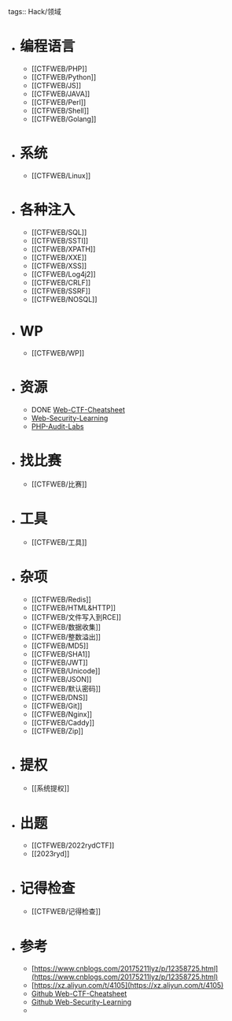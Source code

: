 tags:: Hack/领域

- # 编程语言
	- [[CTFWEB/PHP]]
	- [[CTFWEB/Python]]
	- [[CTFWEB/JS]]
	- [[CTFWEB/JAVA]]
	- [[CTFWEB/Perl]]
	- [[CTFWEB/Shell]]
	- [[CTFWEB/Golang]]
- # 系统
	- [[CTFWEB/Linux]]
- # 各种注入
	- [[CTFWEB/SQL]]
	- [[CTFWEB/SSTI]]
	- [[CTFWEB/XPATH]]
	- [[CTFWEB/XXE]]
	- [[CTFWEB/XSS]]
	- [[CTFWEB/Log4j2]]
	- [[CTFWEB/CRLF]]
	- [[CTFWEB/SSRF]]
	- [[CTFWEB/NOSQL]]
- # WP
	- [[CTFWEB/WP]]
- # 资源
	- DONE [Web-CTF-Cheatsheet](https://github.com/w181496/Web-CTF-Cheatsheet)
	- [Web-Security-Learning](https://github.com/CHYbeta/Web-Security-Learning)
	- [PHP-Audit-Labs](https://github.com/hongriSec/PHP-Audit-Labs)
- # 找比赛
	- [[CTFWEB/比赛]]
- # 工具
	- [[CTFWEB/工具]]
- # 杂项
	- [[CTFWEB/Redis]]
	- [[CTFWEB/HTML&HTTP]]
	- [[CTFWEB/文件写入到RCE]]
	- [[CTFWEB/数据收集]]
	- [[CTFWEB/整数溢出]]
	- [[CTFWEB/MD5]]
	- [[CTFWEB/SHA1]]
	- [[CTFWEB/JWT]]
	- [[CTFWEB/Unicode]]
	- [[CTFWEB/JSON]]
	- [[CTFWEB/默认密码]]
	- [[CTFWEB/DNS]]
	- [[CTFWEB/Git]]
	- [[CTFWEB/Nginx]]
	- [[CTFWEB/Caddy]]
	- [[CTFWEB/Zip]]
- # 提权
	- [[系统提权]]
- # 出题
	- [[CTFWEB/2022rydCTF]]
	- [[2023ryd]]
- # 记得检查
	- [[CTFWEB/记得检查]]
- # 参考
	- [https://www.cnblogs.com/20175211lyz/p/12358725.html](https://www.cnblogs.com/20175211lyz/p/12358725.html)
	- [https://xz.aliyun.com/t/4105](https://xz.aliyun.com/t/4105)
	- [Github Web-CTF-Cheatsheet](https://github.com/w181496/Web-CTF-Cheatsheet)
	- [Github Web-Security-Learning](https://github.com/CHYbeta/Web-Security-Learning)
	-